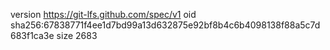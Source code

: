 version https://git-lfs.github.com/spec/v1
oid sha256:67838771f4ee1d7bd99a13d632875e92bf8b4c6b4098138f88a5c7d683f1ca3e
size 2683
